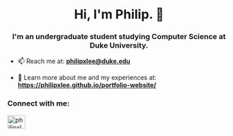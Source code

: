 <h1 align="center">Hi, I'm Philip. 👋 </h1>
<h3 align="center">I'm an undergraduate student studying Computer Science at Duke University.</h3>

- 📫 Reach me at: **philipxlee@duke.edu**

- 📄 Learn more about me and my experiences at: **https://philipxlee.github.io/portfolio-website/**

<h3 align="left">Connect with me:</h3>
<p align="left">
<a href="https://www.linkedin.com/in/philipxlee/" target="blank"><img align="center" src="https://raw.githubusercontent.com/rahuldkjain/github-profile-readme-generator/master/src/images/icons/Social/linked-in-alt.svg" alt="philipxlee" height="30" width="40" /></a>
</p>
